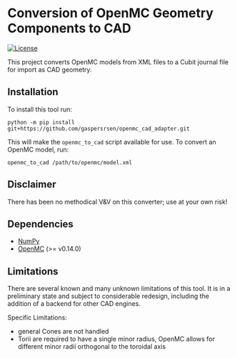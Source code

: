# Conversion of OpenMC Geometry Components to CAD

[![License](https://img.shields.io/badge/license-MIT-green)](https://opensource.org/licenses/MIT)


This project converts OpenMC models from XML files to a Cubit journal file for import as CAD geometry.

## Installation

To install this tool run:

```shell
python -m pip install git+https://github.com/gaspersrsen/openmc_cad_adapter.git
```

This will make the `openmc_to_cad` script available for use. To convert an OpenMC model, run:

```shell
openmc_to_cad /path/to/openmc/model.xml
```

## Disclaimer

There has been no methodical V&V on this converter; use at your own risk!

<a name="deps"></a>
## Dependencies

  - [NumPy](https://numpy.org/)
  - [OpenMC](https://docs.openmc.org/en/stable/) (>= v0.14.0)

## Limitations

There are several known and many unknown limitations of this tool. It is in a
preliminary state and subject to considerable redesign, including the addition
of a backend for other CAD engines.

Specific Limitations:

  - general Cones are not handled
  - Torii are required to have a single minor radius, OpenMC allows for different minor radii orthogonal to the toroidal axis
